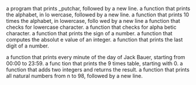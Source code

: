a program that prints _putchar, followed by a new line. a function that prints the alphabet, in lo
wercase, followed by a new line. a function that prints 10 times the alphabet, in lowercase, follo
wed by a new line a function that checks for lowercase character. a function that checks for alpha
betic character. a function that prints the sign of a number. a function that computes the absolut
e value of an integer. a function that prints the last digit of a number.                         
                                                                                                  
a function that prints every minute of the day of Jack Bauer, starting from 00:00 to 23:59. a func
tion that prints the 9 times table, starting with 0. a function that adds two integers and returns
 the result. a function that prints all natural numbers from n to 98, followed by a new line.  
